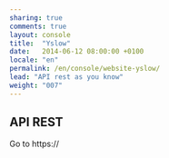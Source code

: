 ```yaml
---
sharing: true
comments: true
layout: console
title:  "Yslow"
date:   2014-06-12 08:00:00 +0100
locale: "en"
permalink: /en/console/website-yslow/
lead: "API rest as you know"
weight: "007"
---
```


## API REST

Go to https://